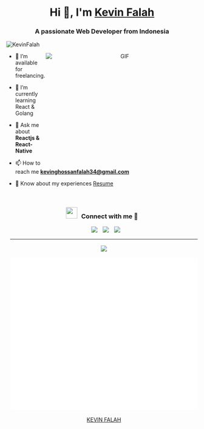 <h1 align="center">Hi 👋, I'm <a href="https://instagram.com/kevinfalah/" target="blank">
Kevin Falah</a></h1>
<h3 align="center">A passionate Web Developer from Indonesia</h3>

<p align="left"> <img src="https://komarev.com/ghpvc/?username=KevinFalah&label=Profile%20views&color=0e75b6&style=flat" alt="KevinFalah" /> </p>

<a target="_blank" align="center">
  <img align="right" top="500" borderRadius="10px" height="300" width="400" alt="GIF" src="https://media.giphy.com/media/SWoSkN6DxTszqIKEqv/giphy.gif">
</a>


- 🤝 I’m available for freelancing.

- 🌱 I’m currently learning React & Golang

- 💬 Ask me about **Reactjs & React-Native**

- 📫 How to reach me **kevinghossanfalah34@gmail.com**

- 📄 Know about my experiences <a href="https://www.linkedin.com/in/kevin-ghossan-falah-476ab218b/" target="blank">Resume</a>
<br/>
<h3 align="center" > <img src="https://media.giphy.com/media/iY8CRBdQXODJSCERIr/giphy.gif" width="30" height="30" style="margin-right: 10px;">Connect with me 🤝 </h3>

<p align="left">

 <div align="center"  class="icons-social" style="margin-left: 10px;">
        <a style="margin-left: 10px;"  target="_blank" href="https://www.linkedin.com/in/kevin-ghossan-falah-476ab218b/">
			<img src="https://img.icons8.com/doodle/40/000000/linkedin--v2.png"></a>
        <a style="margin-left: 10px;" target="_blank" href="https://github.com/KevinFalah/">
		<img src="https://img.icons8.com/doodle/40/000000/github--v1.png"></a>
        <a style="margin-left: 10px;" target="_blank" href="https://instagram.com/kevin-falah">
			<img src="https://img.icons8.com/doodle/40/000000/instagram-new--v2.png"></a>

</p>

---


<a href="https://github.com/kevinfalah/github-readme-stats">
  <img align="center" src="https://github-readme-stats.vercel.app/api?username=kevinfalah&github-readme-stats&show_icons=true&theme=tokyonight" />
</a>

<div align="center">
	<br>
	<a href="https://github.com/KevinFalah/KevinFalah/blame/main/header.svg">
		<img src="header.svg" width="800" height="400" alt="Click to see the source">
	</a>
	<br>
</div>

[KEVIN FALAH](https://github.com/KevinFalah)

